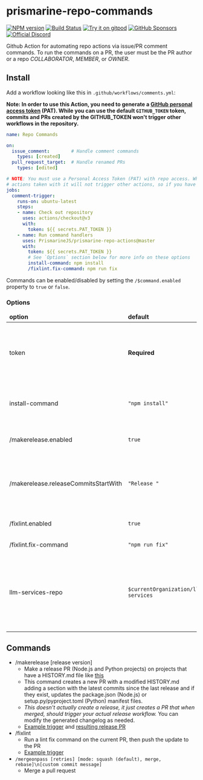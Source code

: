 # prismarine-repo-commands
[![NPM version](https://img.shields.io/npm/v/prismarine-repo-actions.svg?color=success&label=npm%20package&logo=npm)](https://www.npmjs.com/package/prismarine-repo-actions)
[![Build Status](https://img.shields.io/github/actions/workflow/status/PrismarineJS/prismarine-repo-actions/ci.yml.svg?label=CI&logo=github&logoColor=lightgrey)](https://github.com/PrismarineJS/mineflayer/actions?query=workflow%3A%22CI%22)
[![Try it on gitpod](https://img.shields.io/static/v1.svg?label=try&message=on%20gitpod&color=brightgreen&logo=gitpod)](https://gitpod.io/#https://github.com/PrismarineJS/prismarine-repo-actions)
[![GitHub Sponsors](https://img.shields.io/github/sponsors/PrismarineJS)](https://github.com/sponsors/PrismarineJS)\
[![Official Discord](https://img.shields.io/static/v1.svg?label=PrismarineJS&message=Discord&color=blue&logo=discord)](https://discord.gg/GsEFRM8)

Github Action for automating repo actions via issue/PR comment commands. To run the commands on a PR, the user must be the PR author or a repo *COLLABORATOR*, *MEMBER*, or *OWNER*.

## Install
Add a workflow looking like this in `.github/workflows/comments.yml`:

<strong>Note: In order to use this Action, you need to generate a [GitHub personal access token](https://docs.github.com/en/authentication/keeping-your-account-and-data-secure/managing-your-personal-access-tokens) (PAT). While you can use the default `GITHUB_TOKEN` token, commits and PRs created by the GITHUB_TOKEN won't trigger other workflows in the repository.</strong>

```yaml
name: Repo Commands

on:
  issue_comment:        # Handle comment commands
    types: [created]
  pull_request_target:  # Handle renamed PRs
    types: [edited]

# NOTE: You must use a Personal Access Token (PAT) with repo access. While you can use the default GITHUB_TOKEN,
# actions taken with it will not trigger other actions, so if you have a CI workflow, commits created by this action will not trigger it.
jobs:
  comment-trigger:
    runs-on: ubuntu-latest
    steps:
    - name: Check out repository
      uses: actions/checkout@v3
      with:
        token: ${{ secrets.PAT_TOKEN }}
    - name: Run command handlers
      uses: PrismarineJS/prismarine-repo-actions@master
      with:
        token: ${{ secrets.PAT_TOKEN }}
        # See `Options` section below for more info on these options
        install-command: npm install
        /fixlint.fix-command: npm run fix
```

Commands can be enabled/disabled by setting the `/$command.enabled` property to `true` or `false`.

### Options
<table>
<thead>
  <tr>
    <td><strong>option</strong></td>
    <td><strong>default</strong></td>
    <td><strong>doc</strong></td>
  </tr>
</thead>
<tbody>
  <tr>
    <td>token</td>
    <td><strong>Required</strong></td>
    <td>Github API key. Either a Personal Access Token (PAT) with repo access or the predefined <code>${{ secrets.PAT_TOKEN }}</code>.</td>
  </tr>
  <tr>
    <td>install-command</td>
    <td><code>"npm install"</code></td>
    <td>What command to run to install the repo if the command requires installing it</td>
  </tr>
  <tr>
    <td>/makerelease.enabled</td>
    <td><code>true</code></td>
    <td>Whether or not to enable the `/makerelease` command</td>
  </tr>
  <tr>
    <td>/makerelease.releaseCommitsStartWith</td>
    <td><code>"Release "</code></td>
    <td>When looking back through all the commits until the most recent release, what separator to stop at</td>
  </tr>
  <tr>
    <td>/fixlint.enabled</td>
    <td><code>true</code></td>
    <td>Whether or not to enable the `/fixlint` command</td>
  </tr>
  <tr>
    <td>/fixlint.fix-command</td>
    <td><code>"npm run fix"</code></td>
    <td>What command to use to fix the lint</td>
  </tr>
  <tr>
    <td>llm-services-repo</td>
    <td><code>$currentOrganization/llm-services</code></td>
    <td>What repository to use to send LLM requests to via dispatch. For example, `PrismarineJS/llm-services`. Defaults to the triggering repo's org's `llm-services` repo.</td>
  </tr>
</tbody>
</table>

## Commands
* /makerelease [release version]
  * Make a release PR (Node.js and Python projects) on projects that have a HISTORY.md file like [this](https://github.com/PrismarineJS/mineflayer/blob/master/docs/history.md)
  * This command creates a new PR with a modified HISTORY.md adding a section with the latest commits since the last release and if they exist, updates the package.json (Node.js) or setup.py/pyproject.toml (Python) manifest files.
  * *This doesn't actually create a release, it just creates a PR that when merged, should trigger your actual release workflow.* You can modify the generated changelog as needed.
  * [Example trigger](https://github.com/PrismarineJS/prismarine-repo-actions/pull/6) and [resulting release PR](https://github.com/PrismarineJS/prismarine-repo-actions/pull/7)
* /fixlint
  * Run a lint fix command on the current PR, then push the update to the PR
  * [Example trigger](https://github.com/PrismarineJS/prismarine-repo-actions/pull/6)
* `/mergeonpass [retries] [mode: squash (default), merge, rebase]\n[custom commit message]`
  * Merge a pull request 